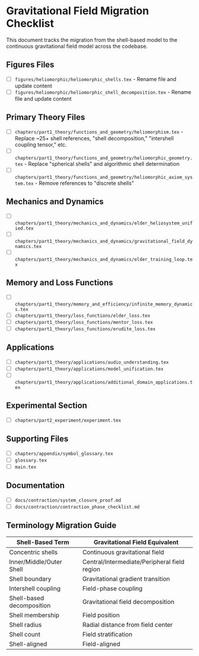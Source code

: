 # Gravitational Field Migration Checklist

This document tracks the migration from the shell-based model to the continuous gravitational field model across the codebase.

## Figures Files

- [ ] `figures/heliomorphic/heliomorphic_shells.tex` - Rename file and update content
- [ ] `figures/heliomorphic/heliomorphic_shell_decomposition.tex` - Rename file and update content

## Primary Theory Files

- [ ] `chapters/part1_theory/functions_and_geometry/heliomorphism.tex` - Replace ~25+ shell references, "shell decomposition," "intershell coupling tensor," etc.
- [ ] `chapters/part1_theory/functions_and_geometry/heliomorphic_geometry.tex` - Replace "spherical shells" and algorithmic shell determination
- [ ] `chapters/part1_theory/functions_and_geometry/heliomorphic_axiom_system.tex` - Remove references to "discrete shells"

## Mechanics and Dynamics

- [ ] `chapters/part1_theory/mechanics_and_dynamics/elder_heliosystem_unified.tex`
- [ ] `chapters/part1_theory/mechanics_and_dynamics/gravitational_field_dynamics.tex`
- [ ] `chapters/part1_theory/mechanics_and_dynamics/elder_training_loop.tex`

## Memory and Loss Functions

- [ ] `chapters/part1_theory/memory_and_efficiency/infinite_memory_dynamics.tex`
- [ ] `chapters/part1_theory/loss_functions/elder_loss.tex`
- [ ] `chapters/part1_theory/loss_functions/mentor_loss.tex`
- [ ] `chapters/part1_theory/loss_functions/erudite_loss.tex`

## Applications

- [ ] `chapters/part1_theory/applications/audio_understanding.tex`
- [ ] `chapters/part1_theory/applications/model_unification.tex`
- [ ] `chapters/part1_theory/applications/additional_domain_applications.tex`

## Experimental Section

- [ ] `chapters/part2_experiment/experiment.tex`

## Supporting Files

- [ ] `chapters/appendix/symbol_glossary.tex`
- [ ] `glossary.tex`
- [ ] `main.tex`

## Documentation

- [ ] `docs/contraction/system_closure_proof.md`
- [ ] `docs/contraction/contraction_phase_checklist.md`

## Terminology Migration Guide

| Shell-Based Term | Gravitational Field Equivalent |
|------------------|--------------------------------|
| Concentric shells | Continuous gravitational field |
| Inner/Middle/Outer Shell | Central/Intermediate/Peripheral field region |
| Shell boundary | Gravitational gradient transition |
| Intershell coupling | Field-phase coupling |
| Shell-based decomposition | Gravitational field decomposition |
| Shell membership | Field position |
| Shell radius | Radial distance from field center |
| Shell count | Field stratification |
| Shell-aligned | Field-aligned |